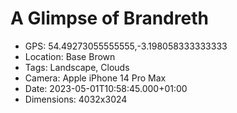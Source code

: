 # A Glimpse of Brandreth

- GPS: 54.49273055555555,-3.198058333333333
- Location: Base Brown
- Tags: Landscape, Clouds
- Camera: Apple iPhone 14 Pro Max
- Date: 2023-05-01T10:58:45.000+01:00
- Dimensions: 4032x3024
